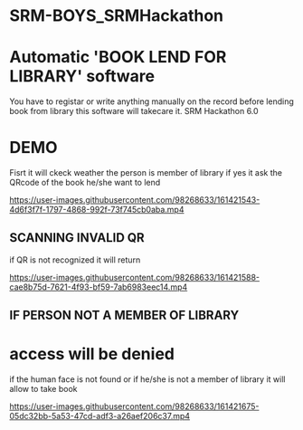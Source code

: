 # SRM-BOYS_SRMHackathon
# Automatic 'BOOK LEND FOR LIBRARY' software
You have to registar or write anything manually on the record before lending book from library
this software will takecare it.
SRM Hackathon 6.0 



# DEMO
Fisrt it will ckeck weather the person is member of library
if yes it ask the QRcode of the book he/she want to lend


https://user-images.githubusercontent.com/98268633/161421543-4d6f3f7f-1797-4868-992f-73f745cb0aba.mp4


## SCANNING INVALID QR
if QR is not recognized it will return


https://user-images.githubusercontent.com/98268633/161421588-cae8b75d-7621-4f93-bf59-7ab6983eec14.mp4

## IF PERSON NOT A MEMBER OF LIBRARY
# access will be denied
if the human face is not found or if he/she is not a member of library
it will allow to take book


https://user-images.githubusercontent.com/98268633/161421675-05dc32bb-5a53-47cd-adf3-a26aef206c37.mp4

